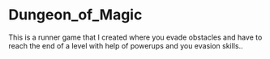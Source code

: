 # Dungeon_of_Magic
This is a runner game that I created where you evade obstacles and have to reach the end of a level with help of powerups and you evasion skills.. 

